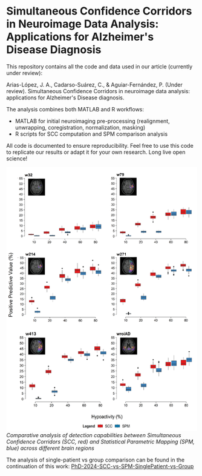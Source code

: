 # Simultaneous Confidence Corridors in Neuroimage Data Analysis: Applications for Alzheimer's Disease Diagnosis

This repository contains all the code and data used in our article (currently under review):

Arias-López, J. A., Cadarso-Suárez, C., & Aguiar-Fernández, P. (Under review). Simultaneous Confidence Corridors in neuroimage data analysis: applications for Alzheimer's Disease diagnosis.

The analysis combines both MATLAB and R workflows:
- MATLAB for initial neuroimaging pre-processing (realignment, unwrapping, coregistration, normalization, masking)
- R scripts for SCC computation and SPM comparison analysis

All code is documented to ensure reproducibility. Feel free to use this code to replicate our results or adapt it for your own research. Long live open science!

![Comparative analysis of detection capabilities](Auxiliary%20Files/ppv_spm_30.png)
*Comparative analysis of detection capabilities between Simultaneous Confidence Corridors (SCC, red) and Statistical Parametric Mapping (SPM, blue) across different brain regions*

The analysis of single-patient vs group comparison can be found in the continuation of this work: [PhD-2024-SCC-vs-SPM-SinglePatient-vs-Group](https://github.com/iguanamarina/PhD-2024-SCC-vs-SPM-SinglePatient-vs-Group)